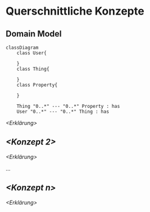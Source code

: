 # Querschnittliche Konzepte



## Domain Model

```mermaid
classDiagram
    class User{

    }
    class Thing{

    }
    class Property{

    }

    Thing "0..*" --- "0..*" Property : has
    User "0..*" --- "0..*" Thing : has
```

*\<Erklärung>*

## *\<Konzept 2>*

*\<Erklärung>*

…

## *\<Konzept n>*

*\<Erklärung>*
